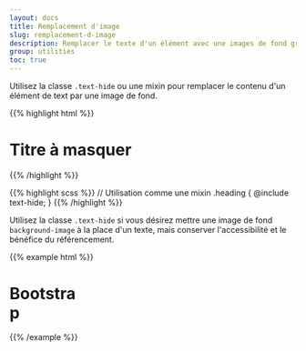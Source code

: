 ```yaml
---
layout: docs
title: Remplacement d'image
slug: remplacement-d-image
description: Remplacer le texte d'un élément avec une images de fond grâce à la classe utilitaire dédiée.
group: utilities
toc: true
---
```


Utilisez la classe `.text-hide` ou une mixin pour remplacer le contenu d'un élément de text par une image de fond.

{{% highlight html %}}
<h1 class="text-hide">Titre à masquer</h1>
{{% /highlight %}}

{{% highlight scss %}}
// Utilisation comme une mixin
.heading {
  @include text-hide;
}
{{% /highlight %}}

Utilisez la classe `.text-hide` si vous désirez mettre une image de fond `background-image` à la place d'un texte, mais conserver l'accessibilité et le bénéfice du référencement.

{{% example html %}}
<h1 class="text-hide" style="background-image: url('/assets/img/brand/sncf-logo.png'); width: 129px; height: 66px;">Bootstrap</h1>
{{% /example %}}
